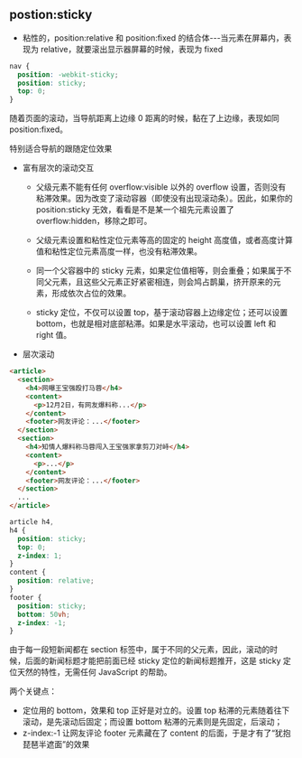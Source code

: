 ## postion:sticky

- 粘性的，position:relative 和 position:fixed 的结合体---当元素在屏幕内，表现为 relative，就要滚出显示器屏幕的时候，表现为 fixed

```css
nav {
  position: -webkit-sticky;
  position: sticky;
  top: 0;
}
```

随着页面的滚动，当导航距离上边缘 0 距离的时候，黏在了上边缘，表现如同 position:fixed。

特别适合导航的跟随定位效果

- 富有层次的滚动交互

  - 父级元素不能有任何 overflow:visible 以外的 overflow 设置，否则没有粘滞效果。因为改变了滚动容器（即使没有出现滚动条）。因此，如果你的 position:sticky 无效，看看是不是某一个祖先元素设置了 overflow:hidden，移除之即可。

  - 父级元素设置和粘性定位元素等高的固定的 height 高度值，或者高度计算值和粘性定位元素高度一样，也没有粘滞效果。

  - 同一个父容器中的 sticky 元素，如果定位值相等，则会重叠；如果属于不同父元素，且这些父元素正好紧密相连，则会鸠占鹊巢，挤开原来的元素，形成依次占位的效果。

  - sticky 定位，不仅可以设置 top，基于滚动容器上边缘定位；还可以设置 bottom，也就是相对底部粘滞。如果是水平滚动，也可以设置 left 和 right 值。

- 层次滚动

```html
<article>
  <section>
    <h4>网曝王宝强殴打马蓉</h4>
    <content>
      <p>12月2日，有网友爆料称...</p>
    </content>
    <footer>网友评论：...</footer>
  </section>
  <section>
    <h4>知情人爆料称马蓉闯入王宝强家拿剪刀对峙</h4>
    <content>
      <p>...</p>
    </content>
    <footer>网友评论：...</footer>
  </section>
  ...
</article>
```

```css
article h4,
h4 {
  position: sticky;
  top: 0;
  z-index: 1;
}
content {
  position: relative;
}
footer {
  position: sticky;
  bottom: 50vh;
  z-index: -1;
}
```

由于每一段短新闻都在 section 标签中，属于不同的父元素，因此，滚动的时候，后面的新闻标题才能把前面已经 sticky 定位的新闻标题推开，这是 sticky 定位天然的特性，无需任何 JavaScript 的帮助。

两个关键点：

- 定位用的 bottom，效果和 top 正好是对立的。设置 top 粘滞的元素随着往下滚动，是先滚动后固定；而设置 bottom 粘滞的元素则是先固定，后滚动；
- z-index:-1 让网友评论 footer 元素藏在了 content 的后面，于是才有了“犹抱琵琶半遮面”的效果
